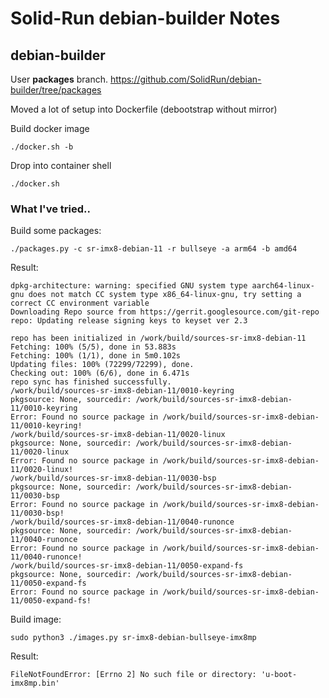 # Solid-Run debian-builder Notes

## debian-builder
User **packages** branch.
https://github.com/SolidRun/debian-builder/tree/packages

Moved a lot of setup into Dockerfile (debootstrap without mirror)

Build docker image
```
./docker.sh -b
```

Drop into container shell
```
./docker.sh
```

### What I've tried..
Build some packages:
```
./packages.py -c sr-imx8-debian-11 -r bullseye -a arm64 -b amd64
```
Result:
```
dpkg-architecture: warning: specified GNU system type aarch64-linux-gnu does not match CC system type x86_64-linux-gnu, try setting a correct CC environment variable
Downloading Repo source from https://gerrit.googlesource.com/git-repo
repo: Updating release signing keys to keyset ver 2.3

repo has been initialized in /work/build/sources-sr-imx8-debian-11
Fetching: 100% (5/5), done in 53.883s
Fetching: 100% (1/1), done in 5m0.102s
Updating files: 100% (72299/72299), done.
Checking out: 100% (6/6), done in 6.471s
repo sync has finished successfully.
/work/build/sources-sr-imx8-debian-11/0010-keyring
pkgsource: None, sourcedir: /work/build/sources-sr-imx8-debian-11/0010-keyring
Error: Found no source package in /work/build/sources-sr-imx8-debian-11/0010-keyring!
/work/build/sources-sr-imx8-debian-11/0020-linux
pkgsource: None, sourcedir: /work/build/sources-sr-imx8-debian-11/0020-linux
Error: Found no source package in /work/build/sources-sr-imx8-debian-11/0020-linux!
/work/build/sources-sr-imx8-debian-11/0030-bsp
pkgsource: None, sourcedir: /work/build/sources-sr-imx8-debian-11/0030-bsp
Error: Found no source package in /work/build/sources-sr-imx8-debian-11/0030-bsp!
/work/build/sources-sr-imx8-debian-11/0040-runonce
pkgsource: None, sourcedir: /work/build/sources-sr-imx8-debian-11/0040-runonce
Error: Found no source package in /work/build/sources-sr-imx8-debian-11/0040-runonce!
/work/build/sources-sr-imx8-debian-11/0050-expand-fs
pkgsource: None, sourcedir: /work/build/sources-sr-imx8-debian-11/0050-expand-fs
Error: Found no source package in /work/build/sources-sr-imx8-debian-11/0050-expand-fs!
```

Build image:
```
sudo python3 ./images.py sr-imx8-debian-bullseye-imx8mp
```
Result:
```
FileNotFoundError: [Errno 2] No such file or directory: 'u-boot-imx8mp.bin'
```



